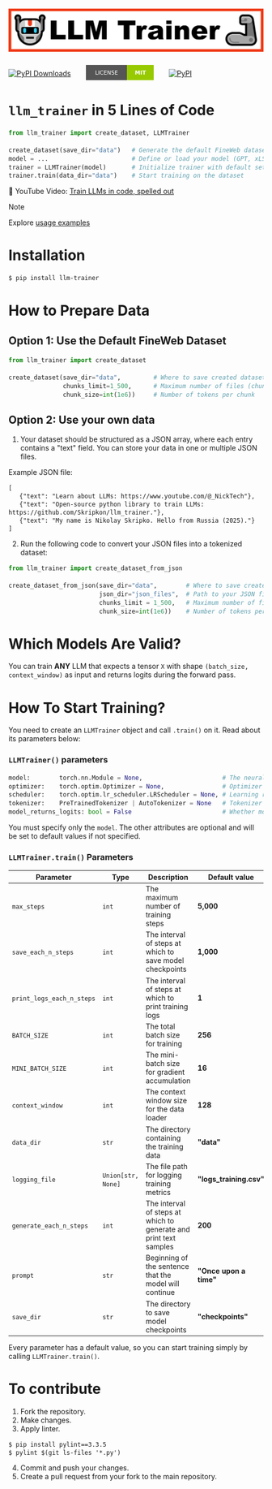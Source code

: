 <h1 align="center">
<img src="https://github.com/Skripkon/llm_trainer/blob/main/assets/llm_trainer_logo.png?raw=true" style="width: 800">
</h1>

<div style="display: flex; align-items: center; gap: 30px;">
    <a href="https://pepy.tech/projects/llm-trainer" target="_blank">
        <img src="https://static.pepy.tech/badge/llm-trainer" height="30" alt="PyPI Downloads">
    </a>
    <a href="https://github.com/Skripkon/PokerBots/blob/main/LICENSE" target="_blank">
        <img src="https://raw.githubusercontent.com/Skripkon/PokerBots/27bba4cc02db1a785a9c6623f807f7e138ebbbf7/PokerBots/images/MIT_license.svg" height="30" alt="MIT License">
    </a>
    <a href="https://pypi.org/project/llm-trainer/" target="_blank">
        <img src="https://img.shields.io/pypi/v/llm-trainer" height="30" alt="PyPI">
    </a>
</div>

# `llm_trainer` in 5 Lines of Code

```python
from llm_trainer import create_dataset, LLMTrainer

create_dataset(save_dir="data")   # Generate the default FineWeb dataset
model = ...                       # Define or load your model (GPT, xLSTM, Mamba...)
trainer = LLMTrainer(model)       # Initialize trainer with default settings
trainer.train(data_dir="data")    # Start training on the dataset
```

🔴 YouTube Video: [Train LLMs in code, spelled out](https://youtu.be/tFyDICExbHg)

> [!NOTE]
> Explore [usage examples](https://github.com/Skripkon/llm_trainer/blob/main/examples)

# Installation

```bash
$ pip install llm-trainer
```

# How to Prepare Data
 
## Option 1: Use the Default FineWeb Dataset  

```python
from llm_trainer import create_dataset

create_dataset(save_dir="data",         # Where to save created dataset
               chunks_limit=1_500,      # Maximum number of files (chunks) with tokens to create
               chunk_size=int(1e6))     # Number of tokens per chunk
```

## Option 2: Use your own data

1. Your dataset should be structured as a JSON array, where each entry contains a "text" field.
You can store your data in one or multiple JSON files.

Example JSON file:
```
[
   {"text": "Learn about LLMs: https://www.youtube.com/@_NickTech"},
   {"text": "Open-source python library to train LLMs: https://github.com/Skripkon/llm_trainer."},
   {"text": "My name is Nikolay Skripko. Hello from Russia (2025)."}
]
```

2. Run the following code to convert your JSON files into a tokenized dataset:

```python
from llm_trainer import create_dataset_from_json

create_dataset_from_json(save_dir="data",        # Where to save created dataset
                         json_dir="json_files",  # Path to your JSON files
                         chunks_limit = 1_500,   # Maximum number of files (chunks) with tokens to create
                         chunk_size=int(1e6))    # Number of tokens per chunk 
```

# Which Models Are Valid?

You can train **ANY** LLM that expects a tensor `X` with shape `(batch_size, context_window)` as input and returns logits during the forward pass.

# How To Start Training?

You need to create an `LLMTrainer` object and call `.train()` on it. Read about its parameters below: 

### `LLMTrainer()` parameters

```python
model:        torch.nn.Module = None,                      # The neural network model to train  
optimizer:    torch.optim.Optimizer = None,                # Optimizer responsible for updating model weights  
scheduler:    torch.optim.lr_scheduler.LRScheduler = None, # Learning rate scheduler for dynamic adjustment
tokenizer:    PreTrainedTokenizer | AutoTokenizer = None   # Tokenizer for generating text (used if verbose > 0 during training)
model_returns_logits: bool = False                         # Whether model(X) returns logits or an object with an attribute `logits`
```

You must specify only the `model`. The other attributes are optional and will be set to default values if not specified.

### `LLMTrainer.train()` Parameters

| Parameter                 | Type               | Description                                                       | Default value           |
|---------------------------|--------------------|-------------------------------------------------------------------|-------------------------|
| `max_steps`               | `int`              | The maximum number of training steps                              | **5,000**               |
| `save_each_n_steps`       | `int`              | The interval of steps at which to save model checkpoints          | **1,000**               |
| `print_logs_each_n_steps` | `int`              | The interval of steps at which to print training logs             | **1**                   |
| `BATCH_SIZE`              | `int`              | The total batch size for training                                 | **256**                 |
| `MINI_BATCH_SIZE`         | `int`              | The mini-batch size for gradient accumulation                     | **16**                  |
| `context_window`          | `int`              | The context window size for the data loader                       | **128**                 |
| `data_dir`                | `str`              | The directory containing the training data                        | **"data"**              |
| `logging_file`            | `Union[str, None]` | The file path for logging training metrics                        | **"logs_training.csv"** |
| `generate_each_n_steps`   | `int`              | The interval of steps at which to generate and print text samples | **200**                 |
| `prompt`                  | `str`              | Beginning of the sentence that the model will continue            | **"Once upon a time"**  |
| `save_dir`                | `str`              | The directory to save model checkpoints                           | **"checkpoints"**       |


Every parameter has a default value, so you can start training simply by calling `LLMTrainer.train()`.

# To contribute

1. Fork the repository.
2. Make changes.
3. Apply linter.
```
$ pip install pylint==3.3.5
$ pylint $(git ls-files '*.py')
```
4. Commit and push your changes.
5. Create a pull request from your fork to the main repository.
